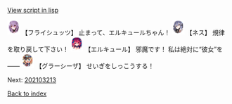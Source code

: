 [View script in lisp](../scripts/202103212.txt)

<img src="../images/units/502711.png" alt="502711.png" height="34"/>
【フライシュッツ】
止まって、エルキュールちゃん！

<img src="../images/units/602011.png" alt="602011.png" height="34"/>
【ネス】
規律を取り戻して下さい！

<img src="../images/units/3202511.png" alt="3202511.png" height="34"/>
【エルキュール】
邪魔です！
私は絶対に“彼女”を――

<img src="../images/units/302611.png" alt="302611.png" height="34"/>
【グラーシーザ】
せいぎをしっこうする！

Next: [202103213](202103213.md)

[Back to index](index.md)
